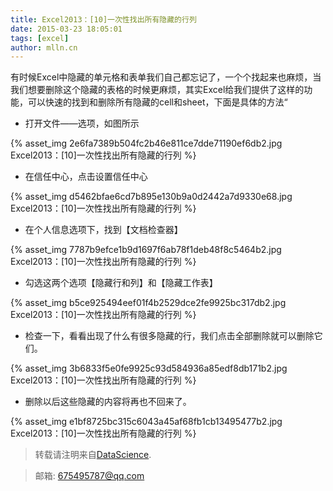 ```yaml
---
title: Excel2013：[10]一次性找出所有隐藏的行列
date: 2015-03-23 18:05:01
tags: [excel]
author: mlln.cn
---
```

有时候Excel中隐藏的单元格和表单我们自己都忘记了，一个个找起来也麻烦，当我们想要删除这个隐藏的表格的时候更麻烦，其实Excel给我们提供了这样的功能，可以快速的找到和删除所有隐藏的cell和sheet，下面是具体的方法“

- 打开文件——选项，如图所示

{% asset_img 2e6fa7389b504fc2b46e811ce7dde71190ef6db2.jpg Excel2013：[10]一次性找出所有隐藏的行列 %}

- 在信任中心，点击设置信任中心

{% asset_img d5462bfae6cd7b895e130b9a0d2442a7d9330e68.jpg Excel2013：[10]一次性找出所有隐藏的行列 %}

- 在个人信息选项下，找到【文档检查器】

{% asset_img 7787b9efce1b9d1697f6ab78f1deb48f8c5464b2.jpg Excel2013：[10]一次性找出所有隐藏的行列 %}

- 勾选这两个选项【隐藏行和列】和【隐藏工作表】

{% asset_img b5ce925494eef01f4b2529dce2fe9925bc317db2.jpg Excel2013：[10]一次性找出所有隐藏的行列 %}

- 检查一下，看看出现了什么有很多隐藏的行，我们点击全部删除就可以删除它们。

{% asset_img 3b6833f5e0fe9925c93d584936a85edf8db171b2.jpg Excel2013：[10]一次性找出所有隐藏的行列 %}

- 删除以后这些隐藏的内容将再也不回来了。

{% asset_img e1bf8725bc315c6043a45af68fb1cb13495477b2.jpg Excel2013：[10]一次性找出所有隐藏的行列 %}

> 转载请注明来自[DataScience](http://mlln.cn).

> 邮箱: 675495787@qq.com 
